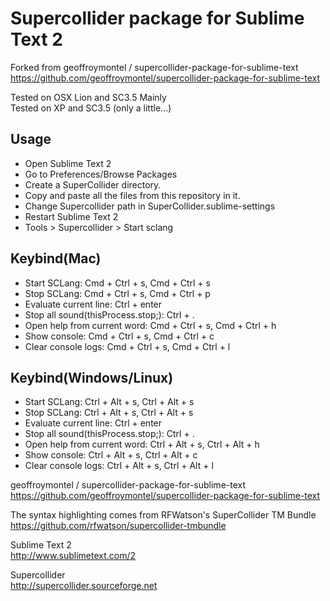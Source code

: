 # Supercollider package for Sublime Text 2

Forked from geoffroymontel / supercollider-package-for-sublime-text  
https://github.com/geoffroymontel/supercollider-package-for-sublime-text

Tested on OSX Lion and SC3.5 Mainly  
Tested on XP and SC3.5 (only a little...)

## Usage
- Open Sublime Text 2  
- Go to Preferences/Browse Packages  
- Create a SuperCollider directory.  
- Copy and paste all the files from this repository in it.  
- Change Supercollider path in SuperCollider.sublime-settings
- Restart Sublime Text 2
- Tools > Supercollider > Start sclang

## Keybind(Mac)
- Start SCLang: Cmd + Ctrl + s, Cmd + Ctrl + s
- Stop SCLang: Cmd + Ctrl + s, Cmd + Ctrl + p
- Evaluate current line: Ctrl + enter
- Stop all sound(thisProcess.stop;): Ctrl + .
- Open help from current word: Cmd + Ctrl + s, Cmd + Ctrl + h
- Show console: Cmd + Ctrl + s, Cmd + Ctrl + c
- Clear console logs: Cmd + Ctrl + s, Cmd + Ctrl + l

## Keybind(Windows/Linux)
- Start SCLang: Ctrl + Alt + s, Ctrl + Alt + s
- Stop SCLang: Ctrl + Alt + s, Ctrl + Alt + s
- Evaluate current line: Ctrl + enter
- Stop all sound(thisProcess.stop;): Ctrl + .
- Open help from current word: Ctrl + Alt + s, Ctrl + Alt + h
- Show console: Ctrl + Alt + s, Ctrl + Alt + c
- Clear console logs: Ctrl + Alt + s, Ctrl + Alt + l


geoffroymontel / supercollider-package-for-sublime-text  
https://github.com/geoffroymontel/supercollider-package-for-sublime-text

The syntax highlighting comes from RFWatson's SuperCollider TM Bundle  
https://github.com/rfwatson/supercollider-tmbundle

Sublime Text 2  
http://www.sublimetext.com/2

Supercollider  
http://supercollider.sourceforge.net 